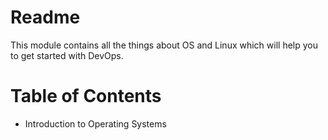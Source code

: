 # Readme

This module contains all the things about OS and Linux which will help you to get started with DevOps.

# Table of Contents

- Introduction to Operating Systems


